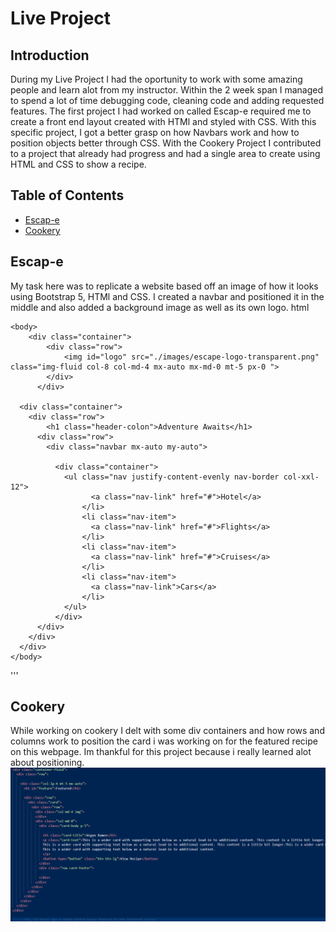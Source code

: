 # Live Project
## Introduction
During my Live Project I had the oportunity to work with some amazing people and learn alot from my instructor. Within the 2 week span I managed to spend a lot of time debugging code, cleaning code and adding requested features. The first project I had worked on called Escap-e required me to create a front end layout created with HTMl and styled with CSS. With this specific project, I got a better grasp on how Navbars work and how to position objects better through CSS. With the Cookery Project I contributed to a project that already had progress and had a single area to create using HTML and CSS to show a recipe.
## Table of Contents
- [Escap-e](#escap-e)
- [Cookery](#cookery)
## Escap-e
My task here was to replicate a website based off an image of how it looks using Bootstrap 5, HTMl and CSS. I created a navbar and positioned it in the middle and also added a background image as well as its own logo.
html

    <body>
        <div class="container">
            <div class="row">
                <img id="logo" src="./images/escape-logo-transparent.png" class="img-fluid col-8 col-md-4 mx-auto mx-md-0 mt-5 px-0 ">
            </div>
          </div>

      <div class="container">
        <div class="row">
            <h1 class="header-colon">Adventure Awaits</h1> 
          <div class="row">
            <div class="navbar mx-auto my-auto"> 

              <div class="container">
                <ul class="nav justify-content-evenly nav-border col-xxl-12"> 
                      <a class="nav-link" href="#">Hotel</a>
                    </li>
                    <li class="nav-item">
                      <a class="nav-link" href="#">Flights</a>
                    </li>
                    <li class="nav-item">
                      <a class="nav-link" href="#">Cruises</a>
                    </li>
                    <li class="nav-item">
                      <a class="nav-link">Cars</a>
                    </li>
                </ul>
              </div>
          </div>
        </div>
      </div>
    </body>
    
'''
## Cookery
While working on cookery I delt with some div containers and how rows and columns work to position the card i was working on for the featured recipe on this webpage. Im thankful for this project because i really learned alot about positioning.
![cookery](https://github.com/xandrew24/CodeSummaryLP/blob/main/Cookery%20snippet.png)
